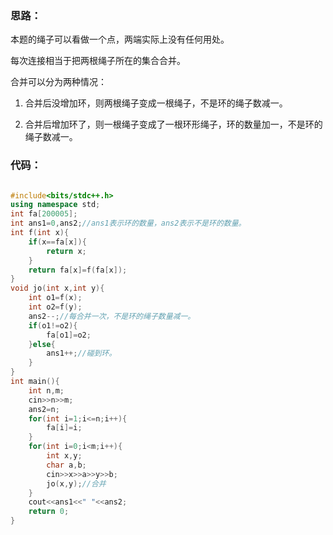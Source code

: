 ### 思路：

本题的绳子可以看做一个点，两端实际上没有任何用处。

每次连接相当于把两根绳子所在的集合合并。

合并可以分为两种情况：

1. 合并后没增加环，则两根绳子变成一根绳子，不是环的绳子数减一。

2. 合并后增加环了，则一根绳子变成了一根环形绳子，环的数量加一，不是环的绳子数减一。


### 代码：

```cpp

#include<bits/stdc++.h>
using namespace std;
int fa[200005];
int ans1=0,ans2;//ans1表示环的数量，ans2表示不是环的数量。
int f(int x){
    if(x==fa[x]){
        return x;
    }
    return fa[x]=f(fa[x]);
}
void jo(int x,int y){
    int o1=f(x);
    int o2=f(y);
    ans2--;//每合并一次，不是环的绳子数量减一。
    if(o1!=o2){
        fa[o1]=o2;
    }else{
    	ans1++;//碰到环。
	}
}
int main(){
	int n,m;
	cin>>n>>m;
	ans2=n;
	for(int i=1;i<=n;i++){
		fa[i]=i;
	}
	for(int i=0;i<m;i++){
		int x,y;
		char a,b;
		cin>>x>>a>>y>>b;
		jo(x,y);//合并
	}
	cout<<ans1<<" "<<ans2;
	return 0;
}
```
